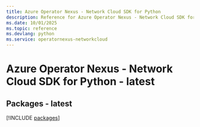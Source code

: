 ```yaml
---
title: Azure Operator Nexus - Network Cloud SDK for Python
description: Reference for Azure Operator Nexus - Network Cloud SDK for Python
ms.date: 10/01/2025
ms.topic: reference
ms.devlang: python
ms.service: operatornexus-networkcloud
---
```

# Azure Operator Nexus - Network Cloud SDK for Python - latest
## Packages - latest
[!INCLUDE [packages](operator-nexus---network-cloud-index.md)]